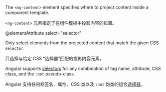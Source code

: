 The `<ng-content>` element specifies where to project content inside a component template.

`<ng-content>` 元素指定了在组件模板中投影内容的位置。

@elementAttribute select="selector"

Only select elements from the projected content that match the given CSS `selector`.

只选择与给定 CSS “选择器”匹配的投影内容元素。

Angular supports [selectors](https://developer.mozilla.org/docs/Web/CSS/CSS_Selectors) for any combination of tag name, attribute, CSS class, and the `:not` pseudo-class.

Angular 支持任何标签名、属性、CSS 类以及 `:not` 伪类的组合[选择器](https://developer.mozilla.org/docs/Web/CSS/CSS_Selectors)。
